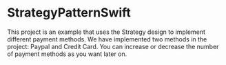 # StrategyPatternSwift
This project is an example that uses the Strategy design to implement different payment methods. We have implemented two methods in the project: Paypal and Credit Card. You can increase or decrease the number of payment methods as you want later on.
